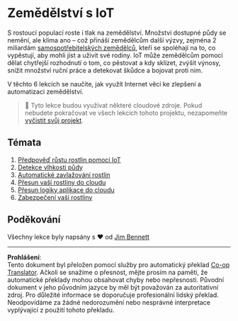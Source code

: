 <!--
CO_OP_TRANSLATOR_METADATA:
{
  "original_hash": "428bda82d9e6016ecea7c797564bf081",
  "translation_date": "2025-08-27T22:47:55+00:00",
  "source_file": "2-farm/README.md",
  "language_code": "cs"
}
-->
# Zemědělství s IoT

S rostoucí populací roste i tlak na zemědělství. Množství dostupné půdy se nemění, ale klima ano – což přináší zemědělcům další výzvy, zejména 2 miliardám [samospotřebitelských zemědělců](https://wikipedia.org/wiki/Subsistence_agriculture), kteří se spoléhají na to, co vypěstují, aby mohli jíst a uživit své rodiny. IoT může zemědělcům pomoci dělat chytřejší rozhodnutí o tom, co pěstovat a kdy sklízet, zvýšit výnosy, snížit množství ruční práce a detekovat škůdce a bojovat proti nim.

V těchto 6 lekcích se naučíte, jak využít Internet věcí ke zlepšení a automatizaci zemědělství.

> 💁 Tyto lekce budou využívat některé cloudové zdroje. Pokud nebudete pokračovat ve všech lekcích tohoto projektu, nezapomeňte [vyčistit svůj projekt](../clean-up.md).

## Témata

1. [Předpověď růstu rostlin pomocí IoT](lessons/1-predict-plant-growth/README.md)
1. [Detekce vlhkosti půdy](lessons/2-detect-soil-moisture/README.md)
1. [Automatické zavlažování rostlin](lessons/3-automated-plant-watering/README.md)
1. [Přesun vaší rostliny do cloudu](lessons/4-migrate-your-plant-to-the-cloud/README.md)
1. [Přesun logiky aplikace do cloudu](lessons/5-migrate-application-to-the-cloud/README.md)
1. [Zabezpečení vaší rostliny](lessons/6-keep-your-plant-secure/README.md)

## Poděkování

Všechny lekce byly napsány s ♥️ od [Jim Bennett](https://GitHub.com/JimBobBennett)

---

**Prohlášení**:  
Tento dokument byl přeložen pomocí služby pro automatický překlad [Co-op Translator](https://github.com/Azure/co-op-translator). Ačkoli se snažíme o přesnost, mějte prosím na paměti, že automatické překlady mohou obsahovat chyby nebo nepřesnosti. Původní dokument v jeho původním jazyce by měl být považován za autoritativní zdroj. Pro důležité informace se doporučuje profesionální lidský překlad. Neodpovídáme za žádné nedorozumění nebo nesprávné interpretace vyplývající z použití tohoto překladu.